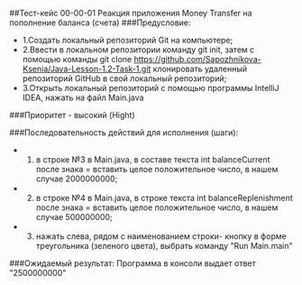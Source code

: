 ##Тест-кейс 00-00-01 Реакция приложения Money Transfer на пополнение баланса (счета) 
###Предусловие:
* 1.Создать локальный репозиторий Git на компьютере;
* 2.Ввести в локальном репозитории команду git init, затем с помощью команды git clone https://github.com/Sapozhnikova-Ksenia/Java-Lesson-1.2-Task-1.git клонировать удаленный репозиторий GitHub в свой локальный репозиторий;
* 3.Открыть локальный репозиторий с помощью программы IntelliJ IDEA, нажать на файл Main.java

###Приоритет - 
высокий (Hight)

###Последовательность действий для исполнения (шаги):
* 1. в строке №3 в Main.java, в составе текста int balanceCurrent после знака = вставить целое положительное число, в нашем случае 2000000000;
* 2. в строке №4 в Main.java, в строке текста int balanceReplenishment после знака = вставить целое положительное число, в нашем случае 500000000;
* 3. нажать слева, рядом с наименованием строки- кнопку в форме треугольника (зеленого цвета), выбрать команду "Run Main.main"

###Ожидаемый результат:
Программа в консоли выдает ответ "2500000000"

